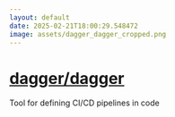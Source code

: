```yaml
---
layout: default
date: 2025-02-21T18:00:29.548472
image: assets/dagger_dagger_cropped.png
---
```


# [dagger/dagger](https://github.com/dagger/dagger)

Tool for defining CI/CD pipelines in code
